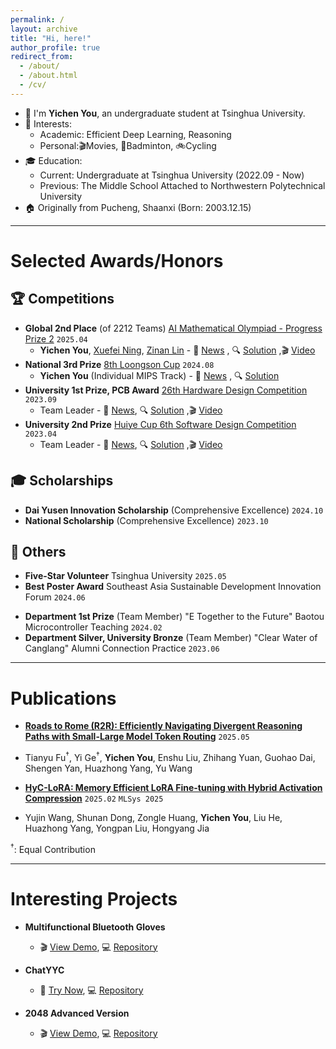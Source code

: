 ```yaml
---
permalink: /
layout: archive
title: "Hi, here!"
author_profile: true
redirect_from: 
  - /about/
  - /about.html
  - /cv/
---
```



<!-- 👀 Views: <span id="busuanzi_value_site_pv"></span> / 👥 Visitors: <span id="busuanzi_value_site_uv"></span> -->

- 🌱 I'm **Yichen You**, an undergraduate student at Tsinghua University.
- 🌟 Interests:
  - Academic: Efficient Deep Learning, Reasoning
  - Personal:🎬Movies, 🏸Badminton, 🚲Cycling
- 🎓 Education:
  - Current: Undergraduate at Tsinghua University (2022.09 - Now)
  - Previous: The Middle School Attached to Northwestern Polytechnical University
- 🏠 Originally from Pucheng, Shaanxi (Born: 2003.12.15)

---


Selected Awards/Honors
======
## 🏆 Competitions
* **Global 2nd Place** (of 2212 Teams) [AI Mathematical Olympiad - Progress Prize 2](https://www.kaggle.com/c/ai-mathematical-olympiad-progress-prize-2/leaderboard) `2025.04` 
  - **Yichen You**, [Xuefei Ning](https://github.com/walkerning), [Zinan Lin](https://github.com/fjxmlzn) - 📰 [News](https://www.ee.tsinghua.edu.cn/info/1076/4772.htm) , 🔍 [Solution](https://github.com/imagination-research/aimo2) ,🎬 [Video](https://youtu.be/i9GCGeSGPmo?si=X8dlcrRqPib1gGt5)
* **National 3rd Prize** [8th Loongson Cup](https://www.nscscc.com/) `2024.08` 
  - **Yichen You** (Individual MIPS Track) - 📰 [News](https://mp.weixin.qq.com/s/WrGF93INFiRkWq-QFNN5Fw) , 🔍 [Solution](https://github.com/youyc22/NSCSCC-2024)
* **University 1st Prize, PCB Award** [26th Hardware Design Competition](https://mp.weixin.qq.com/s/sGaKqbqfhVIYqpzRzAASdw) `2023.09` 
  - Team Leader - 📰 [News](https://mp.weixin.qq.com/s/8QOI3A0y5AwDCjiJlUPlKg), 🔍 [Solution](https://github.com/youyc22/Multifunctional) ,🎬 [Video](https://www.bilibili.com/video/BV15vhNeVEf2)
* **University 2nd Prize** [Huiye Cup 6th Software Design Competition](https://mp.weixin.qq.com/s/_gQZdZIz5j2EvVivP1SXBw) `2023.04` 
  - Team Leader - 📰 [News](https://mp.weixin.qq.com/s/otvZaQZ0x-VxUVQKZWPpxg), 🔍 [Solution](https://github.com/youyc22/EESDC6-2048-Advanced-Version) ,🎬 [Video](https://www.bilibili.com/video/BV15k4y1a79S)

## 🎓 Scholarships
* **Dai Yusen Innovation Scholarship** (Comprehensive Excellence) `2024.10`
* **National Scholarship** (Comprehensive Excellence) `2023.10`

## 🌟 Others
* **Five-Star Volunteer** Tsinghua University `2025.05`
* **Best Poster Award** Southeast Asia Sustainable Development Innovation Forum `2024.06`
<!-- * **Four-Star Volunteer** Tsinghua University `2024.05` -->
* **Department 1st Prize** (Team Member) "E Together to the Future" Baotou Microcontroller Teaching `2024.02`
* **Department Silver, University Bronze** (Team Member) "Clear Water of Canglang" Alumni Connection Practice `2023.06`

---

Publications
======
* **[Roads to Rome (R2R): Efficiently Navigating Divergent Reasoning Paths with Small-Large Model Token Routing](https://arxiv.org/abs/2505.21600)** `2025.05` 
<!-- `arXiv` -->
<!-- <span style="background: linear-gradient(90deg, #0066cc, #4d94ff); color: white; padding: 2px 8px; border-radius: 4px; font-size: 0.85em; font-weight: 400;">`arXiv`</span> -->
  * Tianyu Fu<sup>†</sup>, Yi Ge<sup>†</sup>, **Yichen You**, Enshu Liu, Zhihang Yuan, Guohao Dai, Shengen Yan, Huazhong Yang, Yu Wang

* **[HyC-LoRA: Memory Efficient LoRA Fine-tuning with Hybrid Activation Compression](https://mlsys.org/virtual/2025/poster/3254)** `2025.02` 
`MLSys 2025`
<!-- <span style="background: linear-gradient(90deg, #0066cc, #4d94ff); color: white; padding: 1.5px 8px; border-radius: 4px; font-size: 0.85em; font-weight: 400;">`MLSys 2025`</span> -->
  * Yujin Wang, Shunan Dong, Zongle Huang, **Yichen You**, Liu He, Huazhong Yang, Yongpan Liu, Hongyang Jia

<sup>†</sup>: Equal Contribution

---

<!-- Experience
======
* **Website Team Vice Director (网站组副部长)** 
  - Department of Electronic Engineering Software Division `2024.06-2025.06`
  - 🔗 [Contributions](https://github.com/eesast/web/commits?author=youyc22)

* **Website Team Member (网站组部员)** 
  - Department of Electronic Engineering Software Division `2023.06-2024.06`
  <!-- - Participated in the development/upgrade of nearly 10 web pages including arena system, data analysis, admin panel, and course evaluation system

--- -->

Interesting Projects
======

* **Multifunctional Bluetooth Gloves**
  - 🎬 [View Demo](https://www.bilibili.com/video/BV15vhNeVEf2/), 💻 [Repository](https://github.com/youyc22/Multifunctional)

* **ChatYYC**
  - 🚀 [Try Now](https://youyc22.com/chat/), 💻 [Repository](https://github.com/youyc22/chat)

* **2048 Advanced Version**
  - 🎬 [View Demo](https://www.bilibili.com/video/BV15k4y1a79S), 💻 [Repository](https://github.com/youyc22/EESDC6-2048-Advanced-Version)

